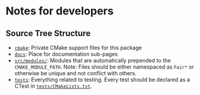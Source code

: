 # Notes for developers

## Source Tree Structure

* [`cmake`](../cmake): Private CMake support files for this package
* [`docs`](../docs): Place for documentation sub-pages
* [`src/modules/`](../src/modules): Modules that are automatically prepended to the `CMAKE_MODULE_PATH`.
  Note: Files should be either namespaced as `Fair*` or otherwise be
  unique and not conflict with others.
* [`tests`](../tests): Everything related to testing. Every test should be declared as a CTest in [`tests/CMakeLists.txt`](../tests/CMakeLists.txt).

